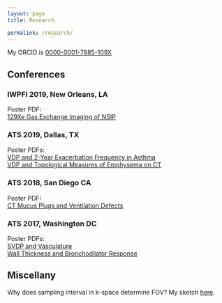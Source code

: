 ```yaml
---
layout: page
title: Research

permalink: /research/
---
```


My ORCID is <a href="http://orcid.org/0000-0001-7885-109X">0000-0001-7885-109X</a>

<h2>Conferences</h2>

<h3>IWPFI 2019, New Orleans, LA</h3>
Poster PDF:<br>
<a href="{{site.url}}/pdfs/mummy_iwpfi2019.pdf">129Xe Gas Exchange Imaging of NSIP</a><br>

<h3>ATS 2019, Dallas, TX</h3>
Poster PDFs:<br>
<a href="{{site.url}}/pdfs/mummy_ats2019_outcomes.pdf">VDP and 2-Year Exacerbation Frequency in Asthma</a><br>
<a href="{{site.url}}/pdfs/mummy_ats2019_tprm.pdf">VDP and Topological Measures of Emphysema on CT</a><br>

<h3>ATS 2018, San Diego CA</h3>
Poster PDF:<br>
<a href="{{site.url}}/pdfs/mummy_ats2018_mucus.pdf">CT Mucus Plugs and Ventilation Defects</a>

<h3>ATS 2017, Washington DC</h3>
Poster PDFs:<br>
<a href="{{site.url}}/pdfs/mummy_ats2017_vasculature.pdf">SVDP and Vasculature</a><br>
<a href="{{site.url}}/pdfs/mummy_ats2017_bronch.pdf">Wall Thickness and Bronchodilator Response</a>

<h2>Miscellany</h2>

Why does sampling interval in k-space determine FOV? My sketch <a href="{{ site.baseurl }}/pdfs/k_space_FOV.pdf">here</a>.
